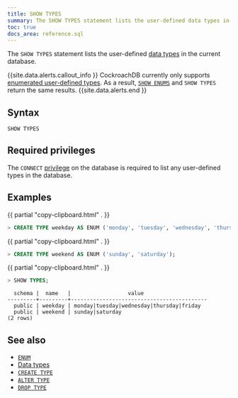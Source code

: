```yaml
---
title: SHOW TYPES
summary: The SHOW TYPES statement lists the user-defined data types in a database.
toc: true
docs_area: reference.sql
---
```


 The `SHOW TYPES` statement lists the user-defined [data types](data-types.html) in the current database.

{{site.data.alerts.callout_info }}
CockroachDB currently only supports [enumerated user-defined types](enum.html). As a result, [`SHOW ENUMS`](show-enums.html) and `SHOW TYPES` return the same results.
{{site.data.alerts.end }}

## Syntax

~~~
SHOW TYPES
~~~

## Required privileges

The `CONNECT` [privilege](authorization.html#assign-privileges) on the database is required to list any user-defined types in the database.

## Examples

{{ partial "copy-clipboard.html" . }}
~~~ sql
> CREATE TYPE weekday AS ENUM ('monday', 'tuesday', 'wednesday', 'thursday', 'friday');
~~~

{{ partial "copy-clipboard.html" . }}
~~~ sql
> CREATE TYPE weekend AS ENUM ('sunday', 'saturday');
~~~

{{ partial "copy-clipboard.html" . }}
~~~ sql
> SHOW TYPES;
~~~

~~~
  schema |  name   |                  value
---------+---------+-------------------------------------------
  public | weekday | monday|tuesday|wednesday|thursday|friday
  public | weekend | sunday|saturday
(2 rows)
~~~


## See also

- [`ENUM`](enum.html)
- [Data types](data-types.html)
- [`CREATE TYPE`](create-type.html)
- [`ALTER TYPE`](alter-type.html)
- [`DROP TYPE`](drop-type.html)

